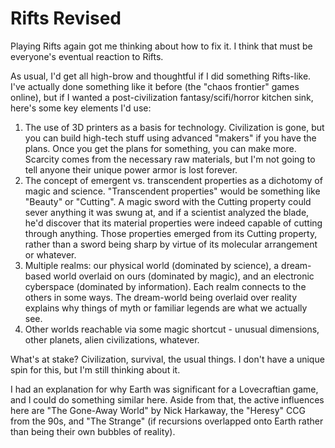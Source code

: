 <!-- TITLE: Rifts Revised -->
<!-- SUBTITLE: A quick summary of Rifts Revised -->

# Rifts Revised
Playing Rifts again got me thinking about how to fix it. I think that must be everyone's eventual reaction to Rifts.

As usual, I'd get all high-brow and thoughtful if I did something Rifts-like. I've actually done something like it before (the "chaos frontier" games online), but if I wanted a post-civilization fantasy/scifi/horror kitchen sink, here's some key elements I'd use:

1. The use of 3D printers as a basis for technology. Civilization is gone, but you can build high-tech stuff using advanced "makers" if you have the plans. Once you get the plans for something, you can make more. Scarcity comes from the necessary raw materials, but I'm not going to tell anyone their unique power armor is lost forever.
2. The concept of emergent vs. transcendent properties as a dichotomy of magic and science. "Transcendent properties" would be something like "Beauty" or "Cutting". A magic sword with the Cutting property could sever anything it was swung at, and if a scientist analyzed the blade, he'd discover that its material properties were indeed capable of cutting through anything. Those properties emerged from its Cutting property, rather than a sword being sharp by virtue of its molecular arrangement or whatever.
3. Multiple realms: our physical world (dominated by science), a dream-based world overlaid on ours (dominated by magic), and an electronic cyberspace (dominated by information). Each realm connects to the others in some ways. The dream-world being overlaid over reality explains why things of myth or familiar legends are what we actually see.
4. Other worlds reachable via some magic shortcut - unusual dimensions, other planets, alien civilizations, whatever.

What's at stake? Civilization, survival, the usual things. I don't have a unique spin for this, but I'm still thinking about it.

I had an explanation for why Earth was significant for a Lovecraftian game, and I could do something similar here. Aside from that, the active influences here are "The Gone-Away World" by Nick Harkaway, the "Heresy" CCG from the 90s, and "The Strange" (if recursions overlapped onto Earth rather than being their own bubbles of reality).
